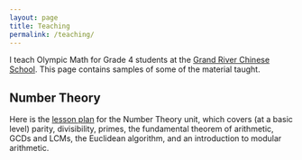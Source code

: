 ```yaml
---
layout: page
title: Teaching
permalink: /teaching/
---
```


I teach Olympic Math for Grade 4 students at the [Grand River Chinese
School][grcs]. This page contains samples of some of the material taught.

## Number Theory

Here is the [lesson plan][ntlp] for the Number Theory unit, which covers (at a
basic level) parity, divisibility, primes, the fundamental theorem of
arithmetic, GCDs and LCMs, the Euclidean algorithm, and an introduction to
modular arithmetic.

[grcs]: http://grandriverchineseschool.com/aboutus.htm
[ntlp]: /documents/numbertheory.pdf
